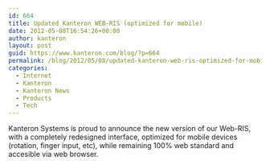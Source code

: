 ```yaml
---
id: 664
title: Updated Kanteron WEB-RIS (optimized for mobile)
date: 2012-05-08T16:54:26+00:00
author: kanteron
layout: post
guid: https://www.kanteron.com/blog/?p=664
permalink: /blog/2012/05/08/updated-kanteron-web-ris-optimized-for-mobile/
categories:
  - Internet
  - Kanteron
  - Kanteron News
  - Products
  - Tech
---
```

Kanteron Systems is proud to announce the new version of our Web-RIS, with a completely redesigned interface, optimized for mobile devices (rotation, finger input, etc), while remaining 100% web standard and accesible via web browser. 
